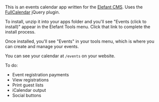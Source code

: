 This is an events calendar app written for the [Elefant CMS](http://github.com/jbroadway/elefant).
Uses the [FullCalendar](http://arshaw.com/fullcalendar/) jQuery plugin.

To install, unzip it into your apps folder and you'll see
"Events (click to install)" appear in the Elefant Tools menu.
Click that link to complete the install process.

Once installed, you'll see "Events" in your tools menu, which is
where you can create and manage your events.

You can see your calendar at `/events` on your website.

To do:

* Event registration payments
* View registrations
* Print guest lists
* iCalendar output
* Social buttons
